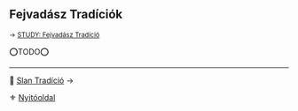 ## Fejvadász Tradíciók

<sub>→ [STUDY: Fejvadász Tradíció](https://github.com/kaktusztea/km100/wiki/STUDY.fejvadasz.tradicio)</sub>

⭕TODO⭕

---

🔗 [Slan Tradíció](053_04_slan_tradicio.md) →

⚜️ [Nyitóoldal](start.md)
